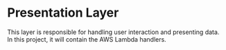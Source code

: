 # Presentation Layer

This layer is responsible for handling user interaction and presenting data. In this project, it will contain the AWS Lambda handlers.
